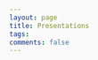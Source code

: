 ```yaml
---
layout: page
title: Presentations
tags:
comments: false
---
```


<html lang="en">
<head>
    <meta charset="UTF-8">
    <meta name="viewport" content="width=device-width, initial-scale=1.0">
    <title>Presentations</title>
    <style>
        body {
            font-family: -apple-system, BlinkMacSystemFont, 'Segoe UI', Roboto, sans-serif;
            line-height: 1.6;
            color: #333;
            max-width: 1000px;
            margin: 0 auto;
            padding: 20px;
            background-color: #fafafa;
        }

        .section {
            background: white;
            border-radius: 12px;
            padding: 30px;
            margin-bottom: 30px;
            box-shadow: 0 4px 15px rgba(0,0,0,0.1);
            transition: all 0.3s ease;
        }

        .section:hover {
            transform: translateY(-2px);
            box-shadow: 0 8px 25px rgba(0,0,0,0.15);
        }

        .section-header {
            font-size: 1.5em;
            font-weight: bold;
            color: #27ae60;
            margin-bottom: 25px;
            text-align: center;
            padding: 10px;
            background: linear-gradient(135deg, #f0f9f0 0%, #d5e8d5 100%);
            border-radius: 10px;
            border-left: 4px solid #27ae60;
        }

        .presentation-item {
            background: #f8f9fa;
            padding: 20px;
            border-radius: 8px;
            margin-bottom: 15px;
            border-left: 4px solid #27ae60;
            transition: all 0.3s ease;
        }

        .presentation-item:hover {
            background: #f0f9f0;
            transform: translateX(5px);
        }

        .presentation-item:last-child {
            margin-bottom: 0;
        }

        .presentation-title {
            font-size: 1.1em;
            font-weight: bold;
            color: #2c3e50;
            margin-bottom: 8px;
        }

        .presentation-title a {
            color: #27ae60;
            text-decoration: none;
            transition: all 0.3s ease;
        }

        .presentation-title a:hover {
            color: #1e8449;
            text-decoration: underline;
        }

        .presentation-venue {
            color: #666;
            font-style: italic;
            margin-bottom: 5px;
        }

        .presentation-date {
            color: #27ae60;
            font-weight: 600;
            font-size: 0.95em;
            margin-bottom: 10px;
        }

        .presentation-description {
            color: #555;
            line-height: 1.6;
        }

        .video-link {
            display: inline-block;
            background: #27ae60;
            color: white;
            padding: 6px 12px;
            border-radius: 20px;
            text-decoration: none;
            font-size: 0.9em;
            margin: 5px 5px 0 0;
            transition: all 0.3s ease;
        }

        .video-link:hover {
            background: #1e8449;
            transform: translateY(-2px);
        }

        .highlight-talk {
            border-left: 4px solid #f39c12;
            background: #fef9e7;
        }

        .highlight-talk:hover {
            background: #fdf2e9;
        }

        @media (max-width: 768px) {
            body {
                padding: 10px;
            }

            .section {
                padding: 20px;
            }

            .section-header {
                font-size: 1.6em;
                padding: 10px;
            }

            .presentation-item {
                padding: 15px;
            }
        }
    </style>

</head>
<body>
    <div class="section">
        <div class="section-header">Science Talks</div>

        <div class="presentation-item">
            <div class="presentation-title"><a href="https://umaine.edu/mitchellcenter/2025-mswc-proposed-sessions/2025-mswc-session-i-sustainable-water-resources-for-maine-agriculture-and-rural-water-use">
                Session I: Sustainabile Water Resources for Maine Agriculture and Rural Water Use (session chair)</a>
            </div>
            <div class="presentation-venue">2025 Maine Sustainability & Water Conference</div>
            <div class="presentation-date">27 March 2025</div>
        </div>

        <div class="presentation-item">
            <div class="presentation-title"><a href="https://umaine.edu/mitchellcenter/2025-mswc-proposed-sessions/2025-mswc-session-i-sustainable-water-resources-for-maine-agriculture-and-rural-water-use/#p4">
                Quantifying the Hydrologic Impacts of Changing Climatic Conditions on Agricultural Water Resources in New England Using the Precipitation Runoff Modeling System</a>
            </div>
            <div class="presentation-venue">2025 Maine Sustainability & Water Conference</div>
            <div class="presentation-date">27 March 2025</div>
        </div>

        <div class="presentation-item highlight-talk">
            <div class="presentation-title">
                <a href="https://youtube.com/live/RyhSnyoh5zM?feature=share">Measurements and Modeling of Arctic Atmospheric Processes During the Norwegian Young Sea Ice Field Campaign</a>
            </div>
            <div class="presentation-venue">Washington State University Doctoral Defense Seminar</div>
            <div class="presentation-date">19 April 2023</div>
        </div>

        <div class="presentation-item">
            <div class="presentation-title">
                <a href="https://ui.adsabs.harvard.edu/abs/2023AMS...10311822M/abstract">Evaluation of sensible and latent heat fluxes over first-year sea ice estimated in the Weather Research and Forecasting model against N-ICE observations</a>
            </div>
            <div class="presentation-venue">American Meteorological Society 103rd Annual Meeting</div>
            <div class="presentation-date">11 January 2023</div>
        </div>

        <div class="presentation-item">
            <div class="presentation-title">
                <a href="https://ams.confex.com/ams/15Polar/meetingapp.cgi/Paper/357933">Evaluation of Polar WRF Boundary Layer and Cloud Microphysics Schemes Using Data from the N-ICE2015 Field Campaign</a>
            </div>
            <div class="presentation-venue">American Meteorological Society 15th Conference on Polar Meteorology and Oceanography</div>
            <div class="presentation-date">21 May 2019</div>
        </div>

        <div class="presentation-item">
            <div class="presentation-title">
                <a href="https://agu.confex.com/agu/fm18/meetingapp.cgi/Paper/445412">An Assessment of Polar WRF Microphysics and Boundary Layer Schemes using Data from the Norwegian Young Sea Ice Experiment</a>
            </div>
            <div class="presentation-venue">American Geophysical Union 2018 Fall Meeting</div>
            <div class="presentation-date">14 December 2018</div>
        </div>

        <div class="presentation-item">
            <div class="presentation-title">
                <a href="https://agu.confex.com/agu/fm17/meetingapp.cgi/Paper/291590">The Impact of Cloud Properties on Young Sea Ice during Three Winter Storms at N-ICE2015</a>
            </div>
            <div class="presentation-venue">American Geophysical Union 2017 Fall Meeting</div>
            <div class="presentation-date">15 December 2017</div>
        </div>

        <div class="presentation-item">
            <div class="presentation-title">
                <a href="https://ams.confex.com/ams/97Annual/webprogram/Paper313194.html">Seasonal Variation of Cloud Radiative Forcing Over Young Sea Ice During the N-ICE2015 Experiment</a>
            </div>
            <div class="presentation-venue">American Meteorological Society 14th Conference on Polar Meteorology and Oceanography as part of the 97th Annual Meeting</div>
            <div class="presentation-date">24 January 2017</div>
        </div>

        <div class="presentation-item">
            <div class="presentation-title">Examining the Climatology of Solar Energy Potential in Vermont</div>
            <div class="presentation-venue">Vermont Weather & Energy Analytics Project Weather Team Meeting at IBM TJ Watson Research Center</div>
            <div class="presentation-date">May 2015</div>
        </div>
    </div>

    <div class="section">
        <div class="section-header">Programming Tutorials</div>

        <div class="presentation-item">
            <div class="presentation-title">Introduction to Pandas</div>
            <div class="presentation-venue">Python Working Group at Washington State University</div>
            <div class="presentation-date">15 February 2023</div>
        </div>

        <div class="presentation-item">
            <div class="presentation-title">Working with NetCDF Files in Python with xarray</div>
            <div class="presentation-venue">Python Working Group at Washington State University</div>
            <div class="presentation-date">19 September 2022</div>
            <a href="https://youtu.be/A3xLZc3I1F0" class="video-link">📹 Watch Video</a>
        </div>

        <div class="presentation-item">
            <div class="presentation-title">Introduction to Data-Intensive Research and Public Datasets</div>
            <div class="presentation-venue">Summer 2022 Reproducible Research with R Workshop (Day 1) at Washington State University</div>
            <div class="presentation-date">27 June 2022</div>
        </div>

        <div class="presentation-item">
            <div class="presentation-title">Using Python and R Together</div>
            <div class="presentation-venue">Python Working Group at Washington State University</div>
            <div class="presentation-date">22 April 2022</div>
            <a href="https://youtu.be/uu33RZIU8SE" class="video-link">📹 Watch Video</a>
        </div>

        <div class="presentation-item">
            <div class="presentation-title">Working with netCDF files in xarray</div>
            <div class="presentation-venue">Python Working Group at Washington State University</div>
            <div class="presentation-date">9 February 2022</div>
            <a href="https://youtu.be/gd-a_GvOG0g" class="video-link">📹 Watch Video</a>
        </div>

        <div class="presentation-item">
            <div class="presentation-title">Introduction to Python and Anaconda</div>
            <div class="presentation-venue">Python Working Group at Washington State University</div>
            <div class="presentation-date">31 January 2022</div>
            <a href="https://youtu.be/Vw0_zAzMhE8" class="video-link">📹 Watch Video</a>
        </div>

        <div class="presentation-item">
            <div class="presentation-title">Introduction to Python</div>
            <div class="presentation-venue">Python Working Group at Washington State University</div>
            <div class="presentation-date">24 January 2021</div>
            <a href="https://youtu.be/Vw0_zAzMhE8" class="video-link">📹 Watch Video</a>
        </div>

        <div class="presentation-item">
            <div class="presentation-title">Package Management</div>
            <div class="presentation-venue">Python Working Group at Washington State University</div>
            <div class="presentation-date">31 September 2021</div>
            <a href="https://youtu.be/614MJmzlVGY" class="video-link">📹 Watch Video</a>
        </div>

        <div class="presentation-item">
            <div class="presentation-title">Introduction to Python</div>
            <div class="presentation-venue">Python Working Group at Washington State University</div>
            <div class="presentation-date">10 and 17 September 2021</div>
            <a href="https://youtu.be/5YA29G6BCQw" class="video-link">📹 Day 1</a>
            <a href="https://youtu.be/kh0Pe9UqPkY" class="video-link">📹 Day 2</a>
        </div>

        <div class="presentation-item">
            <div class="presentation-title">Using Python in RStudio with reticulate</div>
            <div class="presentation-venue">R Working Group at Washington State University</div>
            <div class="presentation-date">14 April 2021</div>
        </div>

        <div class="presentation-item">
            <div class="presentation-title">GitHub websites</div>
            <div class="presentation-venue">Spring 2021 Reproducible Research with R Workshop (Day 5) at Washington State University</div>
            <div class="presentation-date">19 March 2021</div>
            <a href="https://www.youtube.com/watch?v=tDdayIT6M2Y" class="video-link">📹 Watch Video</a>
        </div>

        <div class="presentation-item">
            <div class="presentation-title">GitHub websites</div>
            <div class="presentation-venue">Fall 2020 Reproducible Research with R Workshop (Day 5) at Washington State University</div>
            <div class="presentation-date">20 November 2021</div>
            <a href="https://www.youtube.com/watch?v=SjY2krSo-80" class="video-link">📹 Watch Video</a>
        </div>
    </div>

    <div class="section">
        <div class="section-header">Poster Presentations</div>

        <div class="presentation-item">
            <div class="presentation-title">
                <a href="https://agu.confex.com/agu/agu24/meetingapp.cgi/Paper/1566772">Sharing Data, Code, and Analyses Across Organizations: Challenges and Breakthroughs with the Interagency Flood Typing and Mixed Population Study</a>
            </div>
            <div class="presentation-venue">American Geophysical Union 2024 Fall Meeting</div>
            <div class="presentation-date">10 December 2024</div>
        </div>

        <div class="presentation-item">
            <div class="presentation-title">
                <a href="https://agu.confex.com/agu/fm20/meetingapp.cgi/Paper/748109">Testing boundary layer and cloud parameterizations in the Polar Weather Research and Forecasting model using data from the Norwegian Young Sea ICE (N-ICE2015) cruise</a>
            </div>
            <div class="presentation-venue">American Geophysical Union 2020 Fall Meeting</div>
            <div class="presentation-date">15 December 2020</div>
        </div>

        <div class="presentation-item">
            <div class="presentation-title">An Evaluation of Polar WRF During N-ICE2015</div>
            <div class="presentation-venue">IEEE WIE International Leadership Summit 2019</div>
            <div class="presentation-date">30 July 2019</div>
        </div>

        <div class="presentation-item">
            <div class="presentation-title">
                <a href="https://ams.confex.com/ams/15CLOUD15ATRAD/webprogram/Paper347736.html">Comparison of Atmospheric and Cloud Observations with Model Simulations in Three Seasons during the N-ICE2015 Field Campaign</a>
            </div>
            <div class="presentation-venue">American Meteorological Society 15th Conference on Atmospheric Radiation</div>
            <div class="presentation-date">11 July 2018</div>
        </div>

        <div class="presentation-item">
            <div class="presentation-title">Seasonal Variation of Cloud Radiative Forcing Over Young Sea Ice During the N-ICE2015 Experiment</div>
            <div class="presentation-venue">2017 Radiation and Climate Gordon Research Conference: Connecting Observations to Global Circulation Modeling Challenges</div>
            <div class="presentation-date">July 2017</div>
        </div>

        <div class="presentation-item">
            <div class="presentation-title">Seasonal Variation of Cloud Radiative Forcing Over Young Sea Ice During the N-ICE2015 Experiment</div>
            <div class="presentation-venue">2017 Gordon Research Seminar on Radiation and Climate: Future Challenges in Using Models and Observations for Understanding Climate Processes</div>
            <div class="presentation-date">July 2017</div>
        </div>

        <div class="presentation-item">
            <div class="presentation-title">
                <a href="https://agu.confex.com/agu/fm16/meetingapp.cgi/Paper/193050">Seasonal Variation of Cloud Radiative Forcing Over Young Sea Ice During the N-ICE2015 Experiment</a>
            </div>
            <div class="presentation-venue">American Geophysical Union 2016 Fall Meeting</div>
            <div class="presentation-date">15 December 2016</div>
        </div>

        <div class="presentation-item">
            <div class="presentation-title">
                <a href="https://www.candac.ca/create/ss2016/summerschool2016.html">A Preliminary Case Study of Cloud Radiative Forcing During the N-ICE2015 Experiment</a>
            </div>
            <div class="presentation-venue">2016 Connaught Summer Institute in Arctic Science: Atmosphere, Cryosphere, and Climate</div>
            <div class="presentation-date">July 2017</div>
            <div class="presentation-description">(poster shown near bottom of page)</div>
        </div>

        <div class="presentation-item">
            <div class="presentation-title">Observational Capabilities of the FRONT Network: 21 May 2014</div>
            <div class="presentation-venue">40th Annual Northeastern Storm Conference</div>
            <div class="presentation-date">March 2015</div>
        </div>

        <div class="presentation-item">
            <div class="presentation-title">
                <a href="https://ams.confex.com/ams/95Annual/webprogram/Paper266241.html">Observational Capabilities of the FRONT Network: 21 May 2014</a>
            </div>
            <div class="presentation-venue">American Meteorological Society 14th Annual Student Conference</div>
            <div class="presentation-date">4 January 2015</div>
        </div>

        <div class="presentation-item">
            <div class="presentation-title">
                <a href="https://ams.confex.com/ams/95Annual/webprogram/Paper266225.html">Observational Capabilities of the FRONT Network: 21 May 2014</a>
            </div>
            <div class="presentation-venue">American Meteorological Society's 31st Conference on Environmental Information Processing Technologies as part of the 95th Annual Meeting</div>
            <div class="presentation-date">7 January 2015</div>
        </div>
    </div>

</body>
</html>
